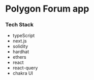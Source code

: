# Polygon Forum app

### Tech Stack
- typeScript
- next.js
- solidity
- hardhat
- ethers
- react
- react-query
- chakra UI
